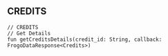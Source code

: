 ## CREDITS

    // CREDITS
    // Get Details
    fun getCreditsDetails(credit_id: String, callback: FrogoDataResponse<Credits>)